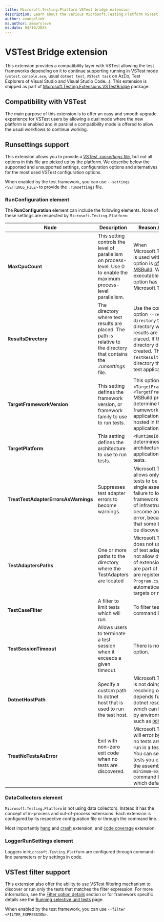 ```yaml
---
title: Microsoft.Testing.Platform VSTest bridge extension
description: Learn about the various Microsoft.Testing.Platform VSTest bridge extension and how to use it.
author: evangelink
ms.author: amauryleve
ms.date: 04/10/2024
---
```


# VSTest Bridge extension

This extension provides a compatibility layer with VSTest allowing the test frameworks depending on it to continue supporting running in VSTest mode (`vstest.console.exe`, usual `dotnet test`, `VSTest task` on AzDo, Test Explorers of Visual Studio and Visual Studio Code...). This extension is shipped as part of [Microsoft.Testing.Extensions.VSTestBridge](https://www.nuget.org/packages/Microsoft.Testing.Extensions.VSTestBridge) package.

## Compatibility with VSTest

The main purpose of this extension is to offer an easy and smooth upgrade experience for VSTest users by allowing a dual mode where the new platform is enabled and in parallel a compatibility mode is offered to allow the usual workflows to continue working.

## Runsettings support

This extension allows you to provide a [VSTest *.runsettings* file](/visualstudio/test/configure-unit-tests-by-using-a-dot-runsettings-file), but not all options in this file are picked up by the platform. We describe below the supported and unsupported settings, configuration options and alternatives for the most used VSTest configuration options.

When enabled by the test framework, you can use `--settings <SETTINGS_FILE>` to provide the `.runsettings` file.

### RunConfiguration element

The **RunConfiguration** element can include the following elements. None of these settings are respected by `Microsoft.Testing.Platform`:

| Node | Description | Reason / Workaround |
|------|-------------|---------------------|
| **MaxCpuCount** | This setting controls the level of parallelism on process-level. Use 0 to enable the maximum process-level parallelism.| When Microsoft.Testing.Platform is used with MSBuild, this option is [offloaded to MSBuild](/visualstudio/msbuild/building-multiple-projects-in-parallel-with-msbuild). When a single executable is run, this option has no meaning for Microsoft.Testing.Platform. |
| **ResultsDirectory** | The directory where test results are placed. The path is relative to the directory that contains the *.runsettings* file.| Use the command-line option `--results-directory` to determine the directory where the test results are going to be placed. If the specified directory doesn't exist, it's created. The default is `TestResults` in the directory that contains the test application. |
| **TargetFrameworkVersion** | This setting defines the framework version, or framework family to use to run tests.| This option is ignored. The `<TargetFramework>` or `<TargetFrameworks>` MSBuild properties determine the target framework of the application. The tests are hosted in the final application. |
| **TargetPlatform** | This setting defines the architecture to use to run tests. | `<RuntimeIdentifier>` determines the architecture of the final application that hosts the tests. |
| **TreatTestAdapterErrorsAsWarnings** | Suppresses test adapter errors to become warnings. | Microsoft.Testing.Platform allows only one type of tests to be run from a single assembly, and failure to load the test framework or other parts of infrastructure will become an un-skippable error, because it signifies that some tests could not be discovered or run. |
| **TestAdaptersPaths** | One or more paths to the directory where the TestAdapters are located| Microsoft.Testing.Platform does not use the concept of test adapters and does not allow dynamic loading of extensions unless they are part of the build, and are registered in `Program.cs`, either automatically via build targets or manually. |
| **TestCaseFilter** | A filter to limit tests which will run. | To filter tests use `--filter` command line option. |
| **TestSessionTimeout** | Allows users to terminate a test session when it exceeds a given timeout.| There is no alternative option. |
| **DotnetHostPath** | Specify a custom path to dotnet host that is used to run the test host. | Microsoft.Testing.Platform is not doing any additional resolving of dotnet. It depends fully on how dotnet resolves itself, which can be controlled by environment variables such as [`DOTNET_HOST_PATH`](../tools/dotnet-environment-variables.md#dotnet_host_path). |
| **TreatNoTestsAsError** | Exit with non-zero exit code when no tests are discovered. | Microsoft.Testing.Platform will error by default when no tests are discovered or run in a test application. You can set how many tests you expect to find in the assembly by using `--minimum-expected-tests` command line parameter, which defaults to 1. |

### DataCollectors element

`Microsoft.Testing.Platform` is not using data collectors. Instead it has the concept of in-process and out-of-process extensions. Each extension is configured by its respective configuration file or through the command line.

Most importantly [hang](unit-testing-platform-extensions-diagnostics.md#hang-dump) and [crash](unit-testing-platform-extensions-diagnostics.md#crash-dump) extension, and [code coverage](unit-testing-platform-extensions-code-coverage.md) extension.

### LoggerRunSettings element

Loggers in `Microsoft.Testing.Platform` are configured through command-line parameters or by settings in code.

## VSTest filter support

This extension also offer the ability to use VSTest filtering mechanism to discover or run only the tests that matches the filter expression. For more information, see the [Filter option details](../tools/dotnet-test.md#filter-option-details) section or for framework specific details see the [Running selective unit tests](./selective-unit-tests.md) page.

When enabled by the test framework, you can use `--filter <FILTER_EXPRESSION>`.
